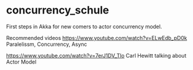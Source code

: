 # concurrency_schule

First steps in Akka for new comers to actor concurrency model.

Recommended videos
https://www.youtube.com/watch?v=ELwEdb_pD0k Paralelissm, Concurrency, Async

https://www.youtube.com/watch?v=7erJ1DV_Tlo Carl Hewitt talking about Actor Model


